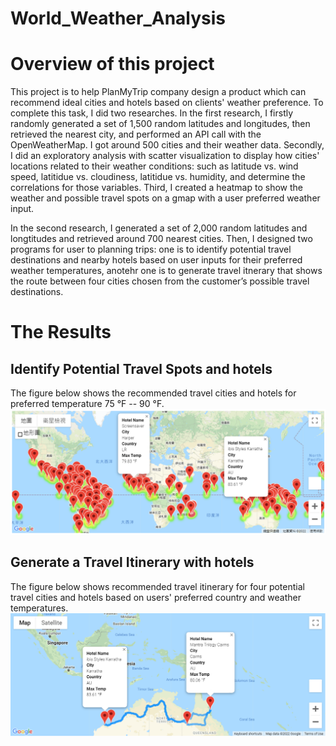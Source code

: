 # World_Weather_Analysis

# Overview of this project
This project is to help PlanMyTrip company design a product which can recommend ideal cities and hotels based on clients' weather preference. To complete this task, I did two researches. In the first research, I firstly randomly generated a set of 1,500 random latitudes and longitudes, then retrieved the nearest city, and performed an API call with the OpenWeatherMap. I got around 500 cities and their weather data. Secondly, I did an exploratory analysis with scatter visualization to display how cities' locations related to their weather conditions: such as latitude vs. wind speed, latitidue vs. cloudiness, latitidue vs. humidity, and determine the correlations for those variables. Third, I created a heatmap to show the weather and possible travel spots on a gmap with a user preferred weather input. 

In the second research, I generated a set of 2,000 random latitudes and longtitudes and retrieved around 700 nearest cities. Then, I designed two programs for user to planning trips: one is to identify potential travel destinations and nearby hotels based on user inputs for their preferred weather temperatures, anotehr one is to generate travel itnerary that shows the route between four cities chosen from the customer’s possible travel destinations. 

# The Results

## Identify Potential Travel Spots and hotels
The figure below shows the recommended travel cities and hotels for preferred temperature 75 °F -- 90 °F.
![Identify potential travel destinations and hotels](https://github.com/ZiwenLyu/World_Weather_Analysis/blob/main/Vacation_Search/WeatherPy_vacation_map.png)

## Generate a Travel Itinerary with hotels
The figure below shows recommended travel itinerary for four potential travel cities and hotels based on users' preferred country and weather temperatures.
![Generate a Travel Itinerary with hotels](https://github.com/ZiwenLyu/World_Weather_Analysis/blob/main/Vacation_Itinerary/WeatherPy_travel_map_markers.png)
